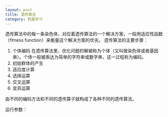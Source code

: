 ```yaml
---
layout: post
title: 遗传算法
category: 机器学习
---
```


遗传算法中的每一条染色体，对应着遗传算法的一个解决方案，一般用适应性函数（fitness function）来衡量这个解决方案的优劣。
遗传算法的主要步骤：
1. 个体编码
在遗传算法里，优化问题的解被称为个体（又叫做染色体或者基因串）。个体一般被表达为简单的字符串或数字串，这一过程称为编码。
2. 初始群体的产生
3. 适应度计算
4. 选择运算
5. 交叉运算
6. 变异运算

由不同的编码方法和不同的遗传算子就构成了各种不同的遗传算法。

运行参数：
